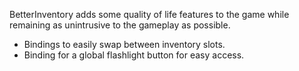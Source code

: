BetterInventory adds some quality of life features to the game while remaining as unintrusive to the gameplay as possible.

- Bindings to easily swap between inventory slots.
- Binding for a global flashlight button for easy access.

